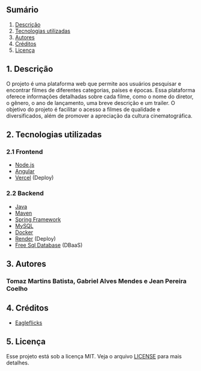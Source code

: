 ## Sumário

1. [Descrição](#descricao)
2. [Tecnologias utilizadas](#tecnologias)
3. [Autores](#autores)
4. [Créditos](#creditos)
5. [Licença](#licenca)

<div id='descricao'/> 

## 1. Descrição

O projeto é uma plataforma web que permite aos usuários pesquisar e encontrar filmes de diferentes categorias, países e épocas. Essa plataforma oferece informações detalhadas sobre cada filme, como o nome do diretor, o gênero, o ano de lançamento, uma breve descrição e um trailer. O objetivo do projeto é facilitar o acesso a filmes de qualidade e diversificados, além de promover a apreciação da cultura cinematográfica.

<div id='tecnologias'/> 

## 2. Tecnologias utilizadas

### 2.1 Frontend

- [Node.js](https://nodejs.org/en)
- [Angular](https://angular.io/)
- [Vercel](https://vercel.com/) (Deploy)

### 2.2 Backend

- [Java](https://www.java.com/pt-BR/download/help/whatis_java.html)
- [Maven](https://maven.apache.org/)
- [Spring Framework](https://spring.io/)
- [MySQL](https://www.mysql.com/)
- [Docker](https://www.docker.com/)
- [Render](https://render.com/) (Deploy)
- [Free Sql Database](https://www.freesqldatabase.com/) (DBaaS)
  
<div id='autores'/>

## 3. Autores

### Tomaz Martins Batista, Gabriel Alves Mendes e Jean Pereira Coelho

<div id='creditos'/> 

## 4. Créditos

- [Eagleflicks](https://github.com/NeiDenn/spring-angular-eagleflicks)  

<div id='licenca'/> 

## 5. Licença

Esse projeto está sob a licença MIT. Veja o arquivo [LICENSE](LICENSE.md) para mais detalhes.
